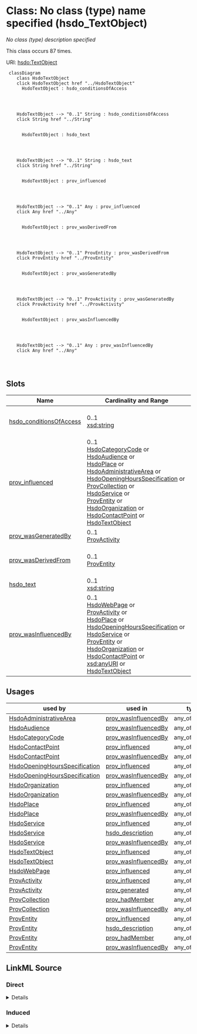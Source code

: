 

# Class: No class (type) name specified (hsdo_TextObject)


_No class (type) description specified_






This class occurs 87 times.


URI: [hsdo:TextObject](http://schema.org/TextObject)






```mermaid
 classDiagram
    class HsdoTextObject
    click HsdoTextObject href "../HsdoTextObject"
      HsdoTextObject : hsdo_conditionsOfAccess
        
          
    
    
    HsdoTextObject --> "0..1" String : hsdo_conditionsOfAccess
    click String href "../String"

        
      HsdoTextObject : hsdo_text
        
          
    
    
    HsdoTextObject --> "0..1" String : hsdo_text
    click String href "../String"

        
      HsdoTextObject : prov_influenced
        
          
    
    
    HsdoTextObject --> "0..1" Any : prov_influenced
    click Any href "../Any"

        
      HsdoTextObject : prov_wasDerivedFrom
        
          
    
    
    HsdoTextObject --> "0..1" ProvEntity : prov_wasDerivedFrom
    click ProvEntity href "../ProvEntity"

        
      HsdoTextObject : prov_wasGeneratedBy
        
          
    
    
    HsdoTextObject --> "0..1" ProvActivity : prov_wasGeneratedBy
    click ProvActivity href "../ProvActivity"

        
      HsdoTextObject : prov_wasInfluencedBy
        
          
    
    
    HsdoTextObject --> "0..1" Any : prov_wasInfluencedBy
    click Any href "../Any"

        
      
```




<!-- no inheritance hierarchy -->


## Slots

| Name | Cardinality and Range | Description | Inheritance | Occurrences |
| ---  | --- | --- | --- | --- |
| [hsdo_conditionsOfAccess](../slots/hsdo_conditionsOfAccess.md) | 0..1 <br/> [xsd:string](http://www.w3.org/2001/XMLSchema#string) | Conditions that affect the availability of, or method(s) of access to, an ite... <br/>  | direct | 88 |
| [prov_influenced](../slots/prov_influenced.md) | 0..1 <br/> [HsdoCategoryCode](../classes/HsdoCategoryCode.md)&nbsp;or&nbsp;<br />[HsdoAudience](../classes/HsdoAudience.md)&nbsp;or&nbsp;<br />[HsdoPlace](../classes/HsdoPlace.md)&nbsp;or&nbsp;<br />[HsdoAdministrativeArea](../classes/HsdoAdministrativeArea.md)&nbsp;or&nbsp;<br />[HsdoOpeningHoursSpecification](../classes/HsdoOpeningHoursSpecification.md)&nbsp;or&nbsp;<br />[ProvCollection](../classes/ProvCollection.md)&nbsp;or&nbsp;<br />[HsdoService](../classes/HsdoService.md)&nbsp;or&nbsp;<br />[ProvEntity](../classes/ProvEntity.md)&nbsp;or&nbsp;<br />[HsdoOrganization](../classes/HsdoOrganization.md)&nbsp;or&nbsp;<br />[HsdoContactPoint](../classes/HsdoContactPoint.md)&nbsp;or&nbsp;<br />[HsdoTextObject](../classes/HsdoTextObject.md) | No slot (predicate) description specified <br/>  | direct | 174 |
| [prov_wasGeneratedBy](../slots/prov_wasGeneratedBy.md) | 0..1 <br/> [ProvActivity](../classes/ProvActivity.md) | No slot (predicate) description specified <br/>  | direct | 87 |
| [prov_wasDerivedFrom](../slots/prov_wasDerivedFrom.md) | 0..1 <br/> [ProvEntity](../classes/ProvEntity.md) | The more specific subproperties of prov:wasDerivedFrom (i <br/>  | direct | 174 |
| [hsdo_text](../slots/hsdo_text.md) | 0..1 <br/> [xsd:string](http://www.w3.org/2001/XMLSchema#string) | The textual content of this CreativeWork <br/>  | direct | 90 |
| [prov_wasInfluencedBy](../slots/prov_wasInfluencedBy.md) | 0..1 <br/> [HsdoWebPage](../classes/HsdoWebPage.md)&nbsp;or&nbsp;<br />[ProvActivity](../classes/ProvActivity.md)&nbsp;or&nbsp;<br />[HsdoPlace](../classes/HsdoPlace.md)&nbsp;or&nbsp;<br />[HsdoOpeningHoursSpecification](../classes/HsdoOpeningHoursSpecification.md)&nbsp;or&nbsp;<br />[HsdoService](../classes/HsdoService.md)&nbsp;or&nbsp;<br />[ProvEntity](../classes/ProvEntity.md)&nbsp;or&nbsp;<br />[HsdoOrganization](../classes/HsdoOrganization.md)&nbsp;or&nbsp;<br />[HsdoContactPoint](../classes/HsdoContactPoint.md)&nbsp;or&nbsp;<br />[xsd:anyURI](http://www.w3.org/2001/XMLSchema#anyURI)&nbsp;or&nbsp;<br />[HsdoTextObject](../classes/HsdoTextObject.md) | Because prov:wasInfluencedBy is a broad relation, its more specific subproper... <br/>  | direct | 435 |





## Usages

| used by | used in | type | used |
| ---  | --- | --- | --- |
| [HsdoAdministrativeArea](../classes/HsdoAdministrativeArea.md) | [prov_wasInfluencedBy](../slots/prov_wasInfluencedBy.md) | any_of[range] | [HsdoTextObject](../classes/HsdoTextObject.md) |
| [HsdoAudience](../classes/HsdoAudience.md) | [prov_wasInfluencedBy](../slots/prov_wasInfluencedBy.md) | any_of[range] | [HsdoTextObject](../classes/HsdoTextObject.md) |
| [HsdoCategoryCode](../classes/HsdoCategoryCode.md) | [prov_wasInfluencedBy](../slots/prov_wasInfluencedBy.md) | any_of[range] | [HsdoTextObject](../classes/HsdoTextObject.md) |
| [HsdoContactPoint](../classes/HsdoContactPoint.md) | [prov_influenced](../slots/prov_influenced.md) | any_of[range] | [HsdoTextObject](../classes/HsdoTextObject.md) |
| [HsdoContactPoint](../classes/HsdoContactPoint.md) | [prov_wasInfluencedBy](../slots/prov_wasInfluencedBy.md) | any_of[range] | [HsdoTextObject](../classes/HsdoTextObject.md) |
| [HsdoOpeningHoursSpecification](../classes/HsdoOpeningHoursSpecification.md) | [prov_influenced](../slots/prov_influenced.md) | any_of[range] | [HsdoTextObject](../classes/HsdoTextObject.md) |
| [HsdoOpeningHoursSpecification](../classes/HsdoOpeningHoursSpecification.md) | [prov_wasInfluencedBy](../slots/prov_wasInfluencedBy.md) | any_of[range] | [HsdoTextObject](../classes/HsdoTextObject.md) |
| [HsdoOrganization](../classes/HsdoOrganization.md) | [prov_influenced](../slots/prov_influenced.md) | any_of[range] | [HsdoTextObject](../classes/HsdoTextObject.md) |
| [HsdoOrganization](../classes/HsdoOrganization.md) | [prov_wasInfluencedBy](../slots/prov_wasInfluencedBy.md) | any_of[range] | [HsdoTextObject](../classes/HsdoTextObject.md) |
| [HsdoPlace](../classes/HsdoPlace.md) | [prov_influenced](../slots/prov_influenced.md) | any_of[range] | [HsdoTextObject](../classes/HsdoTextObject.md) |
| [HsdoPlace](../classes/HsdoPlace.md) | [prov_wasInfluencedBy](../slots/prov_wasInfluencedBy.md) | any_of[range] | [HsdoTextObject](../classes/HsdoTextObject.md) |
| [HsdoService](../classes/HsdoService.md) | [prov_influenced](../slots/prov_influenced.md) | any_of[range] | [HsdoTextObject](../classes/HsdoTextObject.md) |
| [HsdoService](../classes/HsdoService.md) | [hsdo_description](../slots/hsdo_description.md) | any_of[range] | [HsdoTextObject](../classes/HsdoTextObject.md) |
| [HsdoService](../classes/HsdoService.md) | [prov_wasInfluencedBy](../slots/prov_wasInfluencedBy.md) | any_of[range] | [HsdoTextObject](../classes/HsdoTextObject.md) |
| [HsdoTextObject](../classes/HsdoTextObject.md) | [prov_influenced](../slots/prov_influenced.md) | any_of[range] | [HsdoTextObject](../classes/HsdoTextObject.md) |
| [HsdoTextObject](../classes/HsdoTextObject.md) | [prov_wasInfluencedBy](../slots/prov_wasInfluencedBy.md) | any_of[range] | [HsdoTextObject](../classes/HsdoTextObject.md) |
| [HsdoWebPage](../classes/HsdoWebPage.md) | [prov_influenced](../slots/prov_influenced.md) | any_of[range] | [HsdoTextObject](../classes/HsdoTextObject.md) |
| [ProvActivity](../classes/ProvActivity.md) | [prov_influenced](../slots/prov_influenced.md) | any_of[range] | [HsdoTextObject](../classes/HsdoTextObject.md) |
| [ProvActivity](../classes/ProvActivity.md) | [prov_generated](../slots/prov_generated.md) | any_of[range] | [HsdoTextObject](../classes/HsdoTextObject.md) |
| [ProvCollection](../classes/ProvCollection.md) | [prov_hadMember](../slots/prov_hadMember.md) | any_of[range] | [HsdoTextObject](../classes/HsdoTextObject.md) |
| [ProvCollection](../classes/ProvCollection.md) | [prov_wasInfluencedBy](../slots/prov_wasInfluencedBy.md) | any_of[range] | [HsdoTextObject](../classes/HsdoTextObject.md) |
| [ProvEntity](../classes/ProvEntity.md) | [prov_influenced](../slots/prov_influenced.md) | any_of[range] | [HsdoTextObject](../classes/HsdoTextObject.md) |
| [ProvEntity](../classes/ProvEntity.md) | [hsdo_description](../slots/hsdo_description.md) | any_of[range] | [HsdoTextObject](../classes/HsdoTextObject.md) |
| [ProvEntity](../classes/ProvEntity.md) | [prov_hadMember](../slots/prov_hadMember.md) | any_of[range] | [HsdoTextObject](../classes/HsdoTextObject.md) |
| [ProvEntity](../classes/ProvEntity.md) | [prov_wasInfluencedBy](../slots/prov_wasInfluencedBy.md) | any_of[range] | [HsdoTextObject](../classes/HsdoTextObject.md) |











## LinkML Source

<!-- TODO: investigate https://stackoverflow.com/questions/37606292/how-to-create-tabbed-code-blocks-in-mkdocs-or-sphinx -->

### Direct

<details>

```yaml
name: hsdo_TextObject
conforms_to: No schema conformance document specified
annotations:
  count:
    tag: count
    value: 87
description: No class (type) description specified
title: No class (type) name specified
from_schema: dream-kg
rank: 1000
slots:
- hsdo_conditionsOfAccess
- prov_influenced
- prov_wasGeneratedBy
- prov_wasDerivedFrom
- hsdo_text
- prov_wasInfluencedBy
slot_usage:
  hsdo_conditionsOfAccess:
    name: hsdo_conditionsOfAccess
    annotations:
      string:
        tag: string
        value: 88
  hsdo_text:
    name: hsdo_text
    annotations:
      string:
        tag: string
        value: 90
  prov_influenced:
    name: prov_influenced
    annotations:
      prov_Collection:
        tag: prov_Collection
        value: 87
      prov_Entity:
        tag: prov_Entity
        value: 87
  prov_wasDerivedFrom:
    name: prov_wasDerivedFrom
    annotations:
      prov_Entity:
        tag: prov_Entity
        value: 174
  prov_wasGeneratedBy:
    name: prov_wasGeneratedBy
    annotations:
      prov_Activity:
        tag: prov_Activity
        value: 87
  prov_wasInfluencedBy:
    name: prov_wasInfluencedBy
    annotations:
      hsdo_WebPage:
        tag: hsdo_WebPage
        value: 87
      prov_Activity:
        tag: prov_Activity
        value: 87
      prov_Entity:
        tag: prov_Entity
        value: 261
class_uri: hsdo:TextObject

```
</details>

### Induced

<details>

```yaml
name: hsdo_TextObject
conforms_to: No schema conformance document specified
annotations:
  count:
    tag: count
    value: 87
description: No class (type) description specified
title: No class (type) name specified
from_schema: dream-kg
rank: 1000
slot_usage:
  hsdo_conditionsOfAccess:
    name: hsdo_conditionsOfAccess
    annotations:
      string:
        tag: string
        value: 88
  hsdo_text:
    name: hsdo_text
    annotations:
      string:
        tag: string
        value: 90
  prov_influenced:
    name: prov_influenced
    annotations:
      prov_Collection:
        tag: prov_Collection
        value: 87
      prov_Entity:
        tag: prov_Entity
        value: 87
  prov_wasDerivedFrom:
    name: prov_wasDerivedFrom
    annotations:
      prov_Entity:
        tag: prov_Entity
        value: 174
  prov_wasGeneratedBy:
    name: prov_wasGeneratedBy
    annotations:
      prov_Activity:
        tag: prov_Activity
        value: 87
  prov_wasInfluencedBy:
    name: prov_wasInfluencedBy
    annotations:
      hsdo_WebPage:
        tag: hsdo_WebPage
        value: 87
      prov_Activity:
        tag: prov_Activity
        value: 87
      prov_Entity:
        tag: prov_Entity
        value: 261
attributes:
  hsdo_conditionsOfAccess:
    name: hsdo_conditionsOfAccess
    annotations:
      string:
        tag: string
        value: 88
    description: 'Conditions that affect the availability of, or method(s) of access
      to, an item. Typically used for real world items such as an [[ArchiveComponent]]
      held by an [[ArchiveOrganization]]. This property is not suitable for use as
      a general Web access control mechanism. It is expressed only in natural language.\n\nFor
      example "Available by appointment from the Reading Room" or "Accessible only
      from logged-in accounts ". '
    examples:
    - object:
        example_object: Must have Medical Assistance (Medicaid). This program helps
          people who are 13 to 19 years old.
        example_object_type: string
        example_predicate: schema:conditionsOfAccess
        example_subject: dreamkg:service/desc/4542572480692224
        example_subject_type: prov_Entity
    - object:
        example_object: Must have Medical Assistance (Medicaid). This program helps
          people who are 13 to 19 years old.
        example_object_type: string
        example_predicate: schema:conditionsOfAccess
        example_subject: dreamkg:service/desc/4542572480692224
        example_subject_type: hsdo_TextObject
    from_schema: dream-kg
    rank: 1000
    slot_uri: schema:conditionsOfAccess
    alias: hsdo_conditionsOfAccess
    owner: hsdo_TextObject
    domain_of:
    - hsdo_TextObject
    - prov_Entity
    range: string
  prov_influenced:
    name: prov_influenced
    annotations:
      prov_Collection:
        tag: prov_Collection
        value: 87
      prov_Entity:
        tag: prov_Entity
        value: 87
    description: No slot (predicate) description specified
    examples:
    - object:
        example_object: dreamkg:category/audience/AbuseOrNeglectSurvivors
        example_object_type: hsdo_Audience
        example_predicate: prov:influenced
        example_subject: dreamkg:data/sql
        example_subject_type: prov_Entity
    - object:
        example_object: dreamkg:category/audience/AbuseOrNeglectSurvivors
        example_object_type: prov_Entity
        example_predicate: prov:influenced
        example_subject: dreamkg:data/sql
        example_subject_type: prov_Entity
    - object:
        example_object: dreamkg:category/availability/Available
        example_object_type: hsdo_CategoryCode
        example_predicate: prov:influenced
        example_subject: dreamkg:data/sql
        example_subject_type: prov_Entity
    - object:
        example_object: dreamkg:service/4542572480692224
        example_object_type: hsdo_Service
        example_predicate: prov:influenced
        example_subject: dreamkg:data/sql
        example_subject_type: prov_Entity
    - object:
        example_object: dreamkg:service/desc/4542572480692224
        example_object_type: hsdo_TextObject
        example_predicate: prov:influenced
        example_subject: dreamkg:data/sql
        example_subject_type: prov_Entity
    - object:
        example_object: dreamkg:service/hours/friday/4542572480692224
        example_object_type: hsdo_OpeningHoursSpecification
        example_predicate: prov:influenced
        example_subject: dreamkg:data/sql
        example_subject_type: prov_Entity
    - object:
        example_object: dreamkg:service/location/4542572480692224
        example_object_type: hsdo_Place
        example_predicate: prov:influenced
        example_subject: dreamkg:data/sql
        example_subject_type: prov_Entity
    - object:
        example_object: dreamkg:service/phone/4542572480692224
        example_object_type: hsdo_ContactPoint
        example_predicate: prov:influenced
        example_subject: dreamkg:data/sql
        example_subject_type: prov_Entity
    - object:
        example_object: dreamkg:service/provider/4542572480692224
        example_object_type: hsdo_Organization
        example_predicate: prov:influenced
        example_subject: dreamkg:data/sql
        example_subject_type: prov_Entity
    - object:
        example_object: dreamkg:zip/17602
        example_object_type: hsdo_AdministrativeArea
        example_predicate: prov:influenced
        example_subject: dreamkg:data/sql
        example_subject_type: prov_Entity
    - object:
        example_object: dreamkg:category/audience/YoungAdults
        example_object_type: hsdo_Audience
        example_predicate: prov:influenced
        example_subject: dreamkg:file/AuntBertha/UpToDateVersions/Final_Temporary_Shelter_20240109.csv
        example_subject_type: None
    - object:
        example_object: dreamkg:zip/19320
        example_object_type: prov_Entity
        example_predicate: prov:influenced
        example_subject: dreamkg:file/AuntBertha/UpToDateVersions/Final_Temporary_Shelter_20240109.csv
        example_subject_type: None
    - object:
        example_object: dreamkg:category/service/other/WeatherRelief
        example_object_type: hsdo_CategoryCode
        example_predicate: prov:influenced
        example_subject: dreamkg:file/AuntBertha/UpToDateVersions/Final_Temporary_Shelter_20240109.csv
        example_subject_type: None
    - object:
        example_object: dreamkg:zip/19320
        example_object_type: hsdo_AdministrativeArea
        example_predicate: prov:influenced
        example_subject: dreamkg:file/AuntBertha/UpToDateVersions/Final_Temporary_Shelter_20240109.csv
        example_subject_type: None
    - object:
        example_object: dreamkg:category/audience/AbuseOrNeglectSurvivors
        example_object_type: hsdo_Audience
        example_predicate: prov:influenced
        example_subject: dreamkg:process/run/ontop-CM
        example_subject_type: prov_Activity
    - object:
        example_object: dreamkg:category/audience/AbuseOrNeglectSurvivors
        example_object_type: prov_Entity
        example_predicate: prov:influenced
        example_subject: dreamkg:process/run/ontop-CM
        example_subject_type: prov_Activity
    - object:
        example_object: dreamkg:category/availability/Available
        example_object_type: hsdo_CategoryCode
        example_predicate: prov:influenced
        example_subject: dreamkg:process/run/ontop-CM
        example_subject_type: prov_Activity
    - object:
        example_object: dreamkg:service/4542572480692224
        example_object_type: hsdo_Service
        example_predicate: prov:influenced
        example_subject: dreamkg:process/run/ontop-CM
        example_subject_type: prov_Activity
    - object:
        example_object: dreamkg:service/desc/4542572480692224
        example_object_type: hsdo_TextObject
        example_predicate: prov:influenced
        example_subject: dreamkg:process/run/ontop-CM
        example_subject_type: prov_Activity
    - object:
        example_object: dreamkg:service/hours/friday/4542572480692224
        example_object_type: hsdo_OpeningHoursSpecification
        example_predicate: prov:influenced
        example_subject: dreamkg:process/run/ontop-CM
        example_subject_type: prov_Activity
    - object:
        example_object: dreamkg:service/location/4542572480692224
        example_object_type: hsdo_Place
        example_predicate: prov:influenced
        example_subject: dreamkg:process/run/ontop-CM
        example_subject_type: prov_Activity
    - object:
        example_object: dreamkg:service/phone/4542572480692224
        example_object_type: hsdo_ContactPoint
        example_predicate: prov:influenced
        example_subject: dreamkg:process/run/ontop-CM
        example_subject_type: prov_Activity
    - object:
        example_object: dreamkg:service/provider/4542572480692224
        example_object_type: hsdo_Organization
        example_predicate: prov:influenced
        example_subject: dreamkg:process/run/ontop-CM
        example_subject_type: prov_Activity
    - object:
        example_object: dreamkg:zip/17602
        example_object_type: hsdo_AdministrativeArea
        example_predicate: prov:influenced
        example_subject: dreamkg:process/run/ontop-CM
        example_subject_type: prov_Activity
    - object:
        example_object: dreamkg:file/kg.ttl
        example_object_type: prov_Collection
        example_predicate: prov:influenced
        example_subject: dreamkg:service/4542572480692224
        example_subject_type: prov_Entity
    - object:
        example_object: dreamkg:file/kg.ttl
        example_object_type: prov_Entity
        example_predicate: prov:influenced
        example_subject: dreamkg:service/4542572480692224
        example_subject_type: hsdo_Service
    - object:
        example_object: dreamkg:file/kg.ttl
        example_object_type: prov_Collection
        example_predicate: prov:influenced
        example_subject: dreamkg:service/4542572480692224
        example_subject_type: hsdo_Service
    - object:
        example_object: dreamkg:file/kg.ttl
        example_object_type: prov_Entity
        example_predicate: prov:influenced
        example_subject: dreamkg:service/desc/4542572480692224
        example_subject_type: hsdo_TextObject
    - object:
        example_object: dreamkg:file/kg.ttl
        example_object_type: prov_Collection
        example_predicate: prov:influenced
        example_subject: dreamkg:service/desc/4542572480692224
        example_subject_type: hsdo_TextObject
    - object:
        example_object: dreamkg:file/kg.ttl
        example_object_type: prov_Entity
        example_predicate: prov:influenced
        example_subject: dreamkg:service/hours/friday/4542572480692224
        example_subject_type: hsdo_OpeningHoursSpecification
    - object:
        example_object: dreamkg:file/kg.ttl
        example_object_type: prov_Collection
        example_predicate: prov:influenced
        example_subject: dreamkg:service/hours/friday/4542572480692224
        example_subject_type: hsdo_OpeningHoursSpecification
    - object:
        example_object: dreamkg:file/kg.ttl
        example_object_type: prov_Entity
        example_predicate: prov:influenced
        example_subject: dreamkg:service/location/4542572480692224
        example_subject_type: hsdo_Place
    - object:
        example_object: dreamkg:file/kg.ttl
        example_object_type: prov_Collection
        example_predicate: prov:influenced
        example_subject: dreamkg:service/location/4542572480692224
        example_subject_type: hsdo_Place
    - object:
        example_object: dreamkg:file/kg.ttl
        example_object_type: prov_Entity
        example_predicate: prov:influenced
        example_subject: dreamkg:service/phone/4542572480692224
        example_subject_type: hsdo_ContactPoint
    - object:
        example_object: dreamkg:file/kg.ttl
        example_object_type: prov_Collection
        example_predicate: prov:influenced
        example_subject: dreamkg:service/phone/4542572480692224
        example_subject_type: hsdo_ContactPoint
    - object:
        example_object: dreamkg:file/kg.ttl
        example_object_type: prov_Entity
        example_predicate: prov:influenced
        example_subject: dreamkg:service/provider/4542572480692224
        example_subject_type: hsdo_Organization
    - object:
        example_object: dreamkg:file/kg.ttl
        example_object_type: prov_Collection
        example_predicate: prov:influenced
        example_subject: dreamkg:service/provider/4542572480692224
        example_subject_type: hsdo_Organization
    - object:
        example_object: dreamkg:outside/ab
        example_object_type: prov_Entity
        example_predicate: prov:influenced
        example_subject: https://www.auntbertha.com//achievement-through-counseling-and-treatment-%2528act-1%2529--philadelphia-pa--opioid-treatment-program-%2528otp%2529/5792020391002112
        example_subject_type: hsdo_WebPage
    - object:
        example_object: dreamkg:outside/ab
        example_object_type: prov_Collection
        example_predicate: prov:influenced
        example_subject: https://www.auntbertha.com//achievement-through-counseling-and-treatment-%2528act-1%2529--philadelphia-pa--opioid-treatment-program-%2528otp%2529/5792020391002112
        example_subject_type: hsdo_WebPage
    - object:
        example_object: dreamkg:service/5792020391002112
        example_object_type: hsdo_Service
        example_predicate: prov:influenced
        example_subject: https://www.auntbertha.com//achievement-through-counseling-and-treatment-%2528act-1%2529--philadelphia-pa--opioid-treatment-program-%2528otp%2529/5792020391002112
        example_subject_type: hsdo_WebPage
    - object:
        example_object: dreamkg:service/desc/5792020391002112
        example_object_type: hsdo_TextObject
        example_predicate: prov:influenced
        example_subject: https://www.auntbertha.com//achievement-through-counseling-and-treatment-%2528act-1%2529--philadelphia-pa--opioid-treatment-program-%2528otp%2529/5792020391002112
        example_subject_type: hsdo_WebPage
    - object:
        example_object: dreamkg:service/hours/friday/5792020391002112
        example_object_type: hsdo_OpeningHoursSpecification
        example_predicate: prov:influenced
        example_subject: https://www.auntbertha.com//achievement-through-counseling-and-treatment-%2528act-1%2529--philadelphia-pa--opioid-treatment-program-%2528otp%2529/5792020391002112
        example_subject_type: hsdo_WebPage
    - object:
        example_object: dreamkg:service/location/5792020391002112
        example_object_type: hsdo_Place
        example_predicate: prov:influenced
        example_subject: https://www.auntbertha.com//achievement-through-counseling-and-treatment-%2528act-1%2529--philadelphia-pa--opioid-treatment-program-%2528otp%2529/5792020391002112
        example_subject_type: hsdo_WebPage
    - object:
        example_object: dreamkg:service/phone/5792020391002112
        example_object_type: hsdo_ContactPoint
        example_predicate: prov:influenced
        example_subject: https://www.auntbertha.com//achievement-through-counseling-and-treatment-%2528act-1%2529--philadelphia-pa--opioid-treatment-program-%2528otp%2529/5792020391002112
        example_subject_type: hsdo_WebPage
    - object:
        example_object: dreamkg:service/provider/5792020391002112
        example_object_type: hsdo_Organization
        example_predicate: prov:influenced
        example_subject: https://www.auntbertha.com//achievement-through-counseling-and-treatment-%2528act-1%2529--philadelphia-pa--opioid-treatment-program-%2528otp%2529/5792020391002112
        example_subject_type: hsdo_WebPage
    from_schema: dream-kg
    rank: 1000
    slot_uri: prov:influenced
    alias: prov_influenced
    owner: hsdo_TextObject
    domain_of:
    - hsdo_ContactPoint
    - hsdo_OpeningHoursSpecification
    - hsdo_Organization
    - hsdo_Place
    - hsdo_Service
    - hsdo_TextObject
    - hsdo_WebPage
    - prov_Activity
    - prov_Entity
    range: Any
    any_of:
    - range: hsdo_CategoryCode
    - range: hsdo_Audience
    - range: hsdo_Place
    - range: hsdo_AdministrativeArea
    - range: hsdo_OpeningHoursSpecification
    - range: prov_Collection
    - range: hsdo_Service
    - range: prov_Entity
    - range: hsdo_Organization
    - range: hsdo_ContactPoint
    - range: hsdo_TextObject
  prov_wasGeneratedBy:
    name: prov_wasGeneratedBy
    annotations:
      prov_Activity:
        tag: prov_Activity
        value: 87
    description: No slot (predicate) description specified
    examples:
    - object:
        example_object: dreamkg:process/run/ontop-CM
        example_object_type: prov_Activity
        example_predicate: prov:wasGeneratedBy
        example_subject: dreamkg:category/audience/AbuseOrNeglectSurvivors
        example_subject_type: hsdo_Audience
    - object:
        example_object: dreamkg:process/run/ontop-CM
        example_object_type: prov_Activity
        example_predicate: prov:wasGeneratedBy
        example_subject: dreamkg:category/audience/AbuseOrNeglectSurvivors
        example_subject_type: prov_Entity
    - object:
        example_object: dreamkg:process/run/ontop-CM
        example_object_type: prov_Activity
        example_predicate: prov:wasGeneratedBy
        example_subject: dreamkg:category/availability/Available
        example_subject_type: hsdo_CategoryCode
    - object:
        example_object: dreamkg:process/run/ontop-CM
        example_object_type: prov_Activity
        example_predicate: prov:wasGeneratedBy
        example_subject: dreamkg:service/4542572480692224
        example_subject_type: hsdo_Service
    - object:
        example_object: dreamkg:process/run/ontop-CM
        example_object_type: prov_Activity
        example_predicate: prov:wasGeneratedBy
        example_subject: dreamkg:service/desc/4542572480692224
        example_subject_type: hsdo_TextObject
    - object:
        example_object: dreamkg:process/run/ontop-CM
        example_object_type: prov_Activity
        example_predicate: prov:wasGeneratedBy
        example_subject: dreamkg:service/hours/friday/4542572480692224
        example_subject_type: hsdo_OpeningHoursSpecification
    - object:
        example_object: dreamkg:process/run/ontop-CM
        example_object_type: prov_Activity
        example_predicate: prov:wasGeneratedBy
        example_subject: dreamkg:service/location/4542572480692224
        example_subject_type: hsdo_Place
    - object:
        example_object: dreamkg:process/run/ontop-CM
        example_object_type: prov_Activity
        example_predicate: prov:wasGeneratedBy
        example_subject: dreamkg:service/phone/4542572480692224
        example_subject_type: hsdo_ContactPoint
    - object:
        example_object: dreamkg:process/run/ontop-CM
        example_object_type: prov_Activity
        example_predicate: prov:wasGeneratedBy
        example_subject: dreamkg:service/provider/4542572480692224
        example_subject_type: hsdo_Organization
    - object:
        example_object: dreamkg:process/run/ontop-CM
        example_object_type: prov_Activity
        example_predicate: prov:wasGeneratedBy
        example_subject: dreamkg:zip/17602
        example_subject_type: hsdo_AdministrativeArea
    from_schema: dream-kg
    rank: 1000
    slot_uri: prov:wasGeneratedBy
    alias: prov_wasGeneratedBy
    owner: hsdo_TextObject
    domain_of:
    - hsdo_AdministrativeArea
    - hsdo_Audience
    - hsdo_CategoryCode
    - hsdo_ContactPoint
    - hsdo_OpeningHoursSpecification
    - hsdo_Organization
    - hsdo_Place
    - hsdo_Service
    - hsdo_TextObject
    - prov_Entity
    range: prov_Activity
  prov_wasDerivedFrom:
    name: prov_wasDerivedFrom
    annotations:
      prov_Entity:
        tag: prov_Entity
        value: 174
    description: The more specific subproperties of prov:wasDerivedFrom (i.e., prov:wasQuotedFrom,
      prov:wasRevisionOf, prov:hadPrimarySource) should be used when applicable.@en
    examples:
    - object:
        example_object: dreamkg:data/sql
        example_object_type: prov_Entity
        example_predicate: prov:wasDerivedFrom
        example_subject: dreamkg:category/audience/AbuseOrNeglectSurvivors
        example_subject_type: hsdo_Audience
    - object:
        example_object: dreamkg:data/sql
        example_object_type: prov_Entity
        example_predicate: prov:wasDerivedFrom
        example_subject: dreamkg:category/audience/AbuseOrNeglectSurvivors
        example_subject_type: prov_Entity
    - object:
        example_object: dreamkg:data/sql
        example_object_type: prov_Entity
        example_predicate: prov:wasDerivedFrom
        example_subject: dreamkg:category/availability/Available
        example_subject_type: hsdo_CategoryCode
    - object:
        example_object: dreamkg:data/sql
        example_object_type: prov_Entity
        example_predicate: prov:wasDerivedFrom
        example_subject: dreamkg:service/4542572480692224
        example_subject_type: hsdo_Service
    - object:
        example_object: dreamkg:data/sql
        example_object_type: prov_Entity
        example_predicate: prov:wasDerivedFrom
        example_subject: dreamkg:service/desc/4542572480692224
        example_subject_type: hsdo_TextObject
    - object:
        example_object: dreamkg:data/sql
        example_object_type: prov_Entity
        example_predicate: prov:wasDerivedFrom
        example_subject: dreamkg:service/hours/friday/4542572480692224
        example_subject_type: hsdo_OpeningHoursSpecification
    - object:
        example_object: dreamkg:data/sql
        example_object_type: prov_Entity
        example_predicate: prov:wasDerivedFrom
        example_subject: dreamkg:service/location/4542572480692224
        example_subject_type: hsdo_Place
    - object:
        example_object: dreamkg:data/sql
        example_object_type: prov_Entity
        example_predicate: prov:wasDerivedFrom
        example_subject: dreamkg:service/phone/4542572480692224
        example_subject_type: hsdo_ContactPoint
    - object:
        example_object: dreamkg:data/sql
        example_object_type: prov_Entity
        example_predicate: prov:wasDerivedFrom
        example_subject: dreamkg:service/provider/4542572480692224
        example_subject_type: hsdo_Organization
    - object:
        example_object: dreamkg:data/sql
        example_object_type: prov_Entity
        example_predicate: prov:wasDerivedFrom
        example_subject: dreamkg:zip/17602
        example_subject_type: hsdo_AdministrativeArea
    from_schema: dream-kg
    rank: 1000
    slot_uri: prov:wasDerivedFrom
    alias: prov_wasDerivedFrom
    owner: hsdo_TextObject
    domain_of:
    - hsdo_AdministrativeArea
    - hsdo_Audience
    - hsdo_CategoryCode
    - hsdo_ContactPoint
    - hsdo_OpeningHoursSpecification
    - hsdo_Organization
    - hsdo_Place
    - hsdo_Service
    - hsdo_TextObject
    - prov_Entity
    range: prov_Entity
  hsdo_text:
    name: hsdo_text
    annotations:
      string:
        tag: string
        value: 90
    description: The textual content of this CreativeWork.
    examples:
    - object:
        example_object: Child Guidance Resource Centers offers a supportive and effective
          program specifically for teenagers struggling with addiction. The Drug and
          Alcohol Service (D and A) is an extensive, family-based program that focuses
          on education, treatment and recovery from substance abuse. We supportively
          confront and coach our clients through the personal, academic, social and
          family problems created by and participating in the use of drugs and alcohol.Our
          treatment includes- Individual therapy- Family therapy- Group therapy- Relapse
          prevention techniques - After-care planningChild Guidance Resource Centers
          accepts Medicaid for their services.
        example_object_type: string
        example_predicate: schema:text
        example_subject: dreamkg:service/desc/4542572480692224
        example_subject_type: prov_Entity
    - object:
        example_object: Child Guidance Resource Centers offers a supportive and effective
          program specifically for teenagers struggling with addiction. The Drug and
          Alcohol Service (D and A) is an extensive, family-based program that focuses
          on education, treatment and recovery from substance abuse. We supportively
          confront and coach our clients through the personal, academic, social and
          family problems created by and participating in the use of drugs and alcohol.Our
          treatment includes- Individual therapy- Family therapy- Group therapy- Relapse
          prevention techniques - After-care planningChild Guidance Resource Centers
          accepts Medicaid for their services.
        example_object_type: string
        example_predicate: schema:text
        example_subject: dreamkg:service/desc/4542572480692224
        example_subject_type: hsdo_TextObject
    from_schema: dream-kg
    rank: 1000
    slot_uri: schema:text
    alias: hsdo_text
    owner: hsdo_TextObject
    domain_of:
    - hsdo_TextObject
    - prov_Entity
    range: string
  prov_wasInfluencedBy:
    name: prov_wasInfluencedBy
    annotations:
      hsdo_WebPage:
        tag: hsdo_WebPage
        value: 87
      prov_Activity:
        tag: prov_Activity
        value: 87
      prov_Entity:
        tag: prov_Entity
        value: 261
    description: Because prov:wasInfluencedBy is a broad relation, its more specific
      subproperties (e.g. prov:wasInformedBy, prov:actedOnBehalfOf, prov:wasEndedBy,
      etc.) should be used when applicable.@en
    examples:
    - object:
        example_object: dreamkg:data/sql
        example_object_type: prov_Entity
        example_predicate: prov:wasInfluencedBy
        example_subject: dreamkg:category/audience/AbuseOrNeglectSurvivors
        example_subject_type: hsdo_Audience
    - object:
        example_object: dreamkg:data/sql
        example_object_type: prov_Entity
        example_predicate: prov:wasInfluencedBy
        example_subject: dreamkg:category/audience/AbuseOrNeglectSurvivors
        example_subject_type: prov_Entity
    - object:
        example_object: dreamkg:file/AuntBertha/UpToDate/Versions/Final_Emergency_Food_20240109.csv
        example_object_type: uri
        example_predicate: prov:wasInfluencedBy
        example_subject: dreamkg:category/audience/AbuseOrNeglectSurvivors
        example_subject_type: hsdo_Audience
    - object:
        example_object: dreamkg:file/AuntBertha/UpToDate/Versions/Final_Emergency_Food_20240109.csv
        example_object_type: uri
        example_predicate: prov:wasInfluencedBy
        example_subject: dreamkg:category/audience/AbuseOrNeglectSurvivors
        example_subject_type: prov_Entity
    - object:
        example_object: dreamkg:process/run/ontop-CM
        example_object_type: prov_Activity
        example_predicate: prov:wasInfluencedBy
        example_subject: dreamkg:category/audience/AbuseOrNeglectSurvivors
        example_subject_type: hsdo_Audience
    - object:
        example_object: dreamkg:process/run/ontop-CM
        example_object_type: prov_Activity
        example_predicate: prov:wasInfluencedBy
        example_subject: dreamkg:category/audience/AbuseOrNeglectSurvivors
        example_subject_type: prov_Entity
    - object:
        example_object: dreamkg:data/sql
        example_object_type: prov_Entity
        example_predicate: prov:wasInfluencedBy
        example_subject: dreamkg:category/availability/Available
        example_subject_type: hsdo_CategoryCode
    - object:
        example_object: dreamkg:file/AuntBertha/UpToDate/Versions/Final_Emergency_Food_20240109.csv
        example_object_type: uri
        example_predicate: prov:wasInfluencedBy
        example_subject: dreamkg:category/availability/Available
        example_subject_type: hsdo_CategoryCode
    - object:
        example_object: dreamkg:process/run/ontop-CM
        example_object_type: prov_Activity
        example_predicate: prov:wasInfluencedBy
        example_subject: dreamkg:category/availability/Available
        example_subject_type: hsdo_CategoryCode
    - object:
        example_object: dreamkg:service/4542572480692224
        example_object_type: hsdo_Service
        example_predicate: prov:wasInfluencedBy
        example_subject: dreamkg:file/kg.ttl
        example_subject_type: prov_Entity
    - object:
        example_object: dreamkg:service/4542572480692224
        example_object_type: prov_Entity
        example_predicate: prov:wasInfluencedBy
        example_subject: dreamkg:file/kg.ttl
        example_subject_type: prov_Collection
    - object:
        example_object: dreamkg:service/4542572480692224
        example_object_type: hsdo_Service
        example_predicate: prov:wasInfluencedBy
        example_subject: dreamkg:file/kg.ttl
        example_subject_type: prov_Collection
    - object:
        example_object: dreamkg:service/desc/4542572480692224
        example_object_type: hsdo_TextObject
        example_predicate: prov:wasInfluencedBy
        example_subject: dreamkg:file/kg.ttl
        example_subject_type: prov_Entity
    - object:
        example_object: dreamkg:service/desc/4542572480692224
        example_object_type: hsdo_TextObject
        example_predicate: prov:wasInfluencedBy
        example_subject: dreamkg:file/kg.ttl
        example_subject_type: prov_Collection
    - object:
        example_object: dreamkg:service/hours/friday/4542572480692224
        example_object_type: hsdo_OpeningHoursSpecification
        example_predicate: prov:wasInfluencedBy
        example_subject: dreamkg:file/kg.ttl
        example_subject_type: prov_Entity
    - object:
        example_object: dreamkg:service/hours/friday/4542572480692224
        example_object_type: hsdo_OpeningHoursSpecification
        example_predicate: prov:wasInfluencedBy
        example_subject: dreamkg:file/kg.ttl
        example_subject_type: prov_Collection
    - object:
        example_object: dreamkg:service/location/4542572480692224
        example_object_type: hsdo_Place
        example_predicate: prov:wasInfluencedBy
        example_subject: dreamkg:file/kg.ttl
        example_subject_type: prov_Entity
    - object:
        example_object: dreamkg:service/location/4542572480692224
        example_object_type: hsdo_Place
        example_predicate: prov:wasInfluencedBy
        example_subject: dreamkg:file/kg.ttl
        example_subject_type: prov_Collection
    - object:
        example_object: dreamkg:service/phone/4542572480692224
        example_object_type: hsdo_ContactPoint
        example_predicate: prov:wasInfluencedBy
        example_subject: dreamkg:file/kg.ttl
        example_subject_type: prov_Entity
    - object:
        example_object: dreamkg:service/phone/4542572480692224
        example_object_type: hsdo_ContactPoint
        example_predicate: prov:wasInfluencedBy
        example_subject: dreamkg:file/kg.ttl
        example_subject_type: prov_Collection
    - object:
        example_object: dreamkg:service/provider/4542572480692224
        example_object_type: hsdo_Organization
        example_predicate: prov:wasInfluencedBy
        example_subject: dreamkg:file/kg.ttl
        example_subject_type: prov_Entity
    - object:
        example_object: dreamkg:service/provider/4542572480692224
        example_object_type: hsdo_Organization
        example_predicate: prov:wasInfluencedBy
        example_subject: dreamkg:file/kg.ttl
        example_subject_type: prov_Collection
    - object:
        example_object: https://www.auntbertha.com//achievement-through-counseling-and-treatment-%2528act-1%2529--philadelphia-pa--opioid-treatment-program-%2528otp%2529/5792020391002112
        example_object_type: hsdo_WebPage
        example_predicate: prov:wasInfluencedBy
        example_subject: dreamkg:outside/ab
        example_subject_type: prov_Entity
    - object:
        example_object: https://www.auntbertha.com//achievement-through-counseling-and-treatment-%2528act-1%2529--philadelphia-pa--opioid-treatment-program-%2528otp%2529/5792020391002112
        example_object_type: hsdo_WebPage
        example_predicate: prov:wasInfluencedBy
        example_subject: dreamkg:outside/ab
        example_subject_type: prov_Collection
    - object:
        example_object: dreamkg:data/sql
        example_object_type: prov_Entity
        example_predicate: prov:wasInfluencedBy
        example_subject: dreamkg:service/4542572480692224
        example_subject_type: hsdo_Service
    - object:
        example_object: dreamkg:process/run/ontop-CM
        example_object_type: prov_Activity
        example_predicate: prov:wasInfluencedBy
        example_subject: dreamkg:service/4542572480692224
        example_subject_type: hsdo_Service
    - object:
        example_object: https://www.auntbertha.com//child-guidance-resource-centers-%2528cgrc%2529--philadelphia-pa--drug-and-alcohol-services/4542572480692224
        example_object_type: hsdo_WebPage
        example_predicate: prov:wasInfluencedBy
        example_subject: dreamkg:service/4542572480692224
        example_subject_type: hsdo_Service
    - object:
        example_object: dreamkg:data/sql
        example_object_type: prov_Entity
        example_predicate: prov:wasInfluencedBy
        example_subject: dreamkg:service/desc/4542572480692224
        example_subject_type: hsdo_TextObject
    - object:
        example_object: dreamkg:process/run/ontop-CM
        example_object_type: prov_Activity
        example_predicate: prov:wasInfluencedBy
        example_subject: dreamkg:service/desc/4542572480692224
        example_subject_type: hsdo_TextObject
    - object:
        example_object: https://www.auntbertha.com//child-guidance-resource-centers-%2528cgrc%2529--philadelphia-pa--drug-and-alcohol-services/4542572480692224
        example_object_type: hsdo_WebPage
        example_predicate: prov:wasInfluencedBy
        example_subject: dreamkg:service/desc/4542572480692224
        example_subject_type: hsdo_TextObject
    - object:
        example_object: dreamkg:data/sql
        example_object_type: prov_Entity
        example_predicate: prov:wasInfluencedBy
        example_subject: dreamkg:service/hours/friday/4542572480692224
        example_subject_type: hsdo_OpeningHoursSpecification
    - object:
        example_object: dreamkg:process/run/ontop-CM
        example_object_type: prov_Activity
        example_predicate: prov:wasInfluencedBy
        example_subject: dreamkg:service/hours/friday/4542572480692224
        example_subject_type: hsdo_OpeningHoursSpecification
    - object:
        example_object: https://www.auntbertha.com//child-guidance-resource-centers-%2528cgrc%2529--philadelphia-pa--drug-and-alcohol-services/4542572480692224
        example_object_type: hsdo_WebPage
        example_predicate: prov:wasInfluencedBy
        example_subject: dreamkg:service/hours/friday/4542572480692224
        example_subject_type: hsdo_OpeningHoursSpecification
    - object:
        example_object: dreamkg:data/sql
        example_object_type: prov_Entity
        example_predicate: prov:wasInfluencedBy
        example_subject: dreamkg:service/location/4542572480692224
        example_subject_type: hsdo_Place
    - object:
        example_object: dreamkg:process/run/ontop-CM
        example_object_type: prov_Activity
        example_predicate: prov:wasInfluencedBy
        example_subject: dreamkg:service/location/4542572480692224
        example_subject_type: hsdo_Place
    - object:
        example_object: https://www.auntbertha.com//child-guidance-resource-centers-%2528cgrc%2529--philadelphia-pa--drug-and-alcohol-services/4542572480692224
        example_object_type: hsdo_WebPage
        example_predicate: prov:wasInfluencedBy
        example_subject: dreamkg:service/location/4542572480692224
        example_subject_type: hsdo_Place
    - object:
        example_object: dreamkg:data/sql
        example_object_type: prov_Entity
        example_predicate: prov:wasInfluencedBy
        example_subject: dreamkg:service/phone/4542572480692224
        example_subject_type: hsdo_ContactPoint
    - object:
        example_object: dreamkg:process/run/ontop-CM
        example_object_type: prov_Activity
        example_predicate: prov:wasInfluencedBy
        example_subject: dreamkg:service/phone/4542572480692224
        example_subject_type: hsdo_ContactPoint
    - object:
        example_object: https://www.auntbertha.com//child-guidance-resource-centers-%2528cgrc%2529--philadelphia-pa--drug-and-alcohol-services/4542572480692224
        example_object_type: hsdo_WebPage
        example_predicate: prov:wasInfluencedBy
        example_subject: dreamkg:service/phone/4542572480692224
        example_subject_type: hsdo_ContactPoint
    - object:
        example_object: dreamkg:data/sql
        example_object_type: prov_Entity
        example_predicate: prov:wasInfluencedBy
        example_subject: dreamkg:service/provider/4542572480692224
        example_subject_type: hsdo_Organization
    - object:
        example_object: dreamkg:process/run/ontop-CM
        example_object_type: prov_Activity
        example_predicate: prov:wasInfluencedBy
        example_subject: dreamkg:service/provider/4542572480692224
        example_subject_type: hsdo_Organization
    - object:
        example_object: https://www.auntbertha.com//child-guidance-resource-centers-%2528cgrc%2529--philadelphia-pa--drug-and-alcohol-services/4542572480692224
        example_object_type: hsdo_WebPage
        example_predicate: prov:wasInfluencedBy
        example_subject: dreamkg:service/provider/4542572480692224
        example_subject_type: hsdo_Organization
    - object:
        example_object: dreamkg:data/sql
        example_object_type: prov_Entity
        example_predicate: prov:wasInfluencedBy
        example_subject: dreamkg:zip/17602
        example_subject_type: hsdo_AdministrativeArea
    - object:
        example_object: dreamkg:file/AuntBertha/UpToDate/Versions/Final_Emergency_Food_20240109.csv
        example_object_type: uri
        example_predicate: prov:wasInfluencedBy
        example_subject: dreamkg:zip/17602
        example_subject_type: hsdo_AdministrativeArea
    - object:
        example_object: dreamkg:process/run/ontop-CM
        example_object_type: prov_Activity
        example_predicate: prov:wasInfluencedBy
        example_subject: dreamkg:zip/17602
        example_subject_type: hsdo_AdministrativeArea
    from_schema: dream-kg
    rank: 1000
    slot_uri: prov:wasInfluencedBy
    alias: prov_wasInfluencedBy
    owner: hsdo_TextObject
    domain_of:
    - hsdo_AdministrativeArea
    - hsdo_Audience
    - hsdo_CategoryCode
    - hsdo_ContactPoint
    - hsdo_OpeningHoursSpecification
    - hsdo_Organization
    - hsdo_Place
    - hsdo_Service
    - hsdo_TextObject
    - prov_Collection
    - prov_Entity
    range: Any
    any_of:
    - range: hsdo_WebPage
    - range: prov_Activity
    - range: hsdo_Place
    - range: hsdo_OpeningHoursSpecification
    - range: hsdo_Service
    - range: prov_Entity
    - range: hsdo_Organization
    - range: hsdo_ContactPoint
    - range: uri
    - range: hsdo_TextObject
class_uri: hsdo:TextObject

```
</details>